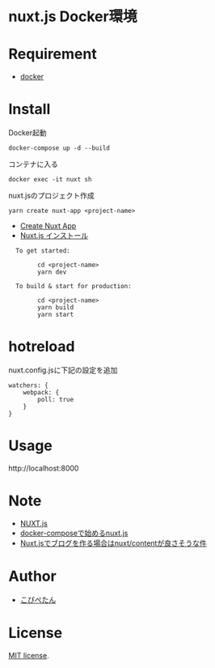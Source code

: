 # nuxt.js Docker環境

# Requirement
* [docker](https://www.docker.com/)

# Install
Docker起動
```
docker-compose up -d --build
```

コンテナに入る
```
docker exec -it nuxt sh
```

nuxt.jsのプロジェクト作成
```
yarn create nuxt-app <project-name>
```

* [Create Nuxt App](https://github.com/nuxt/create-nuxt-app)
* [Nuxt.js インストール](https://ja.nuxtjs.org/docs/2.x/get-started/installation/)

```
  To get started:

        cd <project-name>
        yarn dev

  To build & start for production:

        cd <project-name>
        yarn build
        yarn start
```

# hotreload
nuxt.config.jsに下記の設定を追加
```
watchers: {
    webpack: {
        poll: true
    }
}
```

# Usage

http://localhost:8000


# Note
* [NUXT.js](https://ja.nuxtjs.org/) 
* [docker-composeで始めるnuxt.js](https://qiita.com/fussy113/items/ed7f56ff647a7f853bc9) 
* [Nuxt.jsでブログを作る場合はnuxt/contentが良さそうな件](https://ulab.hatenablog.com/entry/20200807/1596809612)

# Author
* [こぴぺたん](https://twitter.com/c_a_p_engineer)

# License
[MIT license](https://en.wikipedia.org/wiki/MIT_License).
